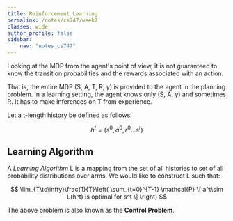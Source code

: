 ```yaml
---
title: Reinforcement Learning
permalink: /notes/cs747/week7
classes: wide
author_profile: false
sidebar:
    nav: "notes_cs747"
---
```

<script type="text/javascript" src="https://code.jquery.com/jquery-1.7.1.min.js"></script>

<script type="text/x-mathjax-config">
  MathJax.Hub.Config({
    tex2jax: {
      inlineMath: [ ['$','$'], ["\\(","\\)"] ],
      processEscapes: true
    }
  });
</script>
<script type="text/javascript" async src="https://cdnjs.cloudflare.com/ajax/libs/mathjax/2.7.5/latest.js?config=TeX-MML-AM_CHTML" async></script>

<!-- Notes begin from here -->

Looking at the MDP from the agent's point of view, it is not guaranteed to know the transition probabilities and the rewards associated with an action. 

That is, the entire MDP (S, A, T, R, $\gamma$) is provided to the agent in the planning problem. In a learning setting, the agent knows only (S, A, $\gamma$) and sometimes R. It has to make inferences on T from experience.

Let a t-length history be defined as follows:

$$h^t = (s^0, a^0, r^0 \ldots s^t)$$

## Learning Algorithm

A *Learning Algorithm* L is a mapping from the set of all histories to set of all probability distributions over arms. We would like to construct L such that:

$$ \lim_{T\to\infty}\frac{1}{T}\left( \sum_{t=0}^{T-1} \mathcal{P} \[ a^t\sim L(h^t) is optimal for s^t \] \right) $$

The above problem is also known as the **Control Problem**.